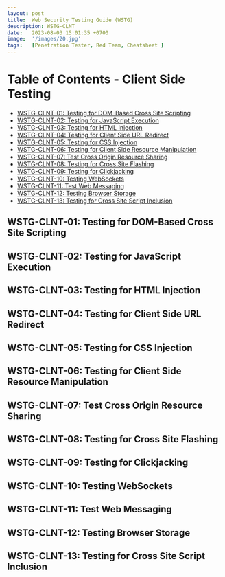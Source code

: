 ```yaml
---
layout: post
title:  Web Security Testing Guide (WSTG)
description: WSTG-CLNT
date:   2023-08-03 15:01:35 +0700
image:  '/images/20.jpg'
tags:   [Penetration Tester, Red Team, Cheatsheet ]
---
```


# Table of Contents - Client Side Testing

- [WSTG-CLNT-01: Testing for DOM-Based Cross Site Scripting](#wstg-clnt-01-testing-for-dom-based-cross-site-scripting)
- [WSTG-CLNT-02: Testing for JavaScript Execution](#wstg-clnt-02-testing-for-javascript-execution)
- [WSTG-CLNT-03: Testing for HTML Injection](#wstg-clnt-03-testing-for-html-injection)
- [WSTG-CLNT-04: Testing for Client Side URL Redirect](#wstg-clnt-04-testing-for-client-side-url-redirect)
- [WSTG-CLNT-05: Testing for CSS Injection](#wstg-clnt-05-testing-for-css-injection)
- [WSTG-CLNT-06: Testing for Client Side Resource Manipulation](#wstg-clnt-06-testing-for-client-side-resource-manipulation)
- [WSTG-CLNT-07: Test Cross Origin Resource Sharing](#wstg-clnt-07-test-cross-origin-resource-sharing)
- [WSTG-CLNT-08: Testing for Cross Site Flashing](#wstg-clnt-08-testing-for-cross-site-flashing)
- [WSTG-CLNT-09: Testing for Clickjacking](#wstg-clnt-09-testing-for-clickjacking)
- [WSTG-CLNT-10: Testing WebSockets](#wstg-clnt-10-testing-websockets)
- [WSTG-CLNT-11: Test Web Messaging](#wstg-clnt-11-test-web-messaging)
- [WSTG-CLNT-12: Testing Browser Storage](#wstg-clnt-12-testing-browser-storage)
- [WSTG-CLNT-13: Testing for Cross Site Script Inclusion](#wstg-clnt-13-testing-for-cross-site-script-inclusion)

## WSTG-CLNT-01: Testing for DOM-Based Cross Site Scripting <a id="wstg-clnt-01-testing-for-dom-based-cross-site-scripting"></a>

<!-- Your content for WSTG-CLNT-01: Testing for DOM-Based Cross Site Scripting goes here -->

## WSTG-CLNT-02: Testing for JavaScript Execution <a id="wstg-clnt-02-testing-for-javascript-execution"></a>

<!-- Your content for WSTG-CLNT-02: Testing for JavaScript Execution goes here -->

## WSTG-CLNT-03: Testing for HTML Injection <a id="wstg-clnt-03-testing-for-html-injection"></a>

<!-- Your content for WSTG-CLNT-03: Testing for HTML Injection goes here -->

## WSTG-CLNT-04: Testing for Client Side URL Redirect <a id="wstg-clnt-04-testing-for-client-side-url-redirect"></a>

<!-- Your content for WSTG-CLNT-04: Testing for Client Side URL Redirect goes here -->

## WSTG-CLNT-05: Testing for CSS Injection <a id="wstg-clnt-05-testing-for-css-injection"></a>

<!-- Your content for WSTG-CLNT-05: Testing for CSS Injection goes here -->

## WSTG-CLNT-06: Testing for Client Side Resource Manipulation <a id="wstg-clnt-06-testing-for-client-side-resource-manipulation"></a>

<!-- Your content for WSTG-CLNT-06: Testing for Client Side Resource Manipulation goes here -->

## WSTG-CLNT-07: Test Cross Origin Resource Sharing <a id="wstg-clnt-07-test-cross-origin-resource-sharing"></a>

<!-- Your content for WSTG-CLNT-07: Test Cross Origin Resource Sharing goes here -->

## WSTG-CLNT-08: Testing for Cross Site Flashing <a id="wstg-clnt-08-testing-for-cross-site-flashing"></a>

<!-- Your content for WSTG-CLNT-08: Testing for Cross Site Flashing goes here -->

## WSTG-CLNT-09: Testing for Clickjacking <a id="wstg-clnt-09-testing-for-clickjacking"></a>

<!-- Your content for WSTG-CLNT-09: Testing for Clickjacking goes here -->

## WSTG-CLNT-10: Testing WebSockets <a id="wstg-clnt-10-testing-websockets"></a>

<!-- Your content for WSTG-CLNT-10: Testing WebSockets goes here -->

## WSTG-CLNT-11: Test Web Messaging <a id="wstg-clnt-11-test-web-messaging"></a>

<!-- Your content for WSTG-CLNT-11: Test Web Messaging goes here -->

## WSTG-CLNT-12: Testing Browser Storage <a id="wstg-clnt-12-testing-browser-storage"></a>

<!-- Your content for WSTG-CLNT-12: Testing Browser Storage goes here -->

## WSTG-CLNT-13: Testing for Cross Site Script Inclusion <a id="wstg-clnt-13-testing-for-cross-site-script-inclusion"></a>

<!-- Your content for WSTG-CLNT-13: Testing for Cross Site Script Inclusion goes here -->
